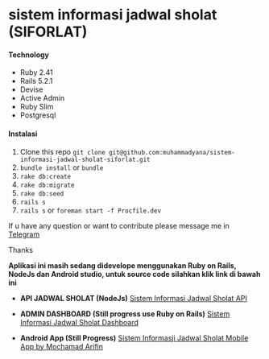 # sistem informasi jadwal sholat (SIFORLAT)
#### Technology
- Ruby 2.41
- Rails 5.2.1
- Devise
- Active Admin
- Ruby Slim
- Postgresql

#### Instalasi
1. Clone this repo `git clone git@github.com:muhammadyana/sistem-informasi-jadwal-sholat-siforlat.git`
1. `bundle install` or `bundle`
1. `rake db:create`
1. `rake db:migrate`
1. `rake db:seed`
1. `rails s`
1. `rails s` or `foreman start -f Procfile.dev`

If u have any question or want to contribute please message me in [Telegram](http://t.me/muhammadyana "Telegram")

Thanks


**Aplikasi ini masih sedang didevelope menggunakan Ruby on Rails, NodeJs dan Android studio, untuk source code silahkan klik link di bawah ini**

- **API JADWAL SHOLAT (NodeJs)** [Sistem Informasi Jadwal Sholat API](https://github.com/muhammadyana/sistem-informasi-jadwal-sholat-API "Sistem Informasji Jadwal Sholat (SIFORLAT) API")

- **ADMIN DASHBOARD (Still progress use Ruby on Rails)** [Sistem Informasi Jadwal Sholat Dashboard](https://github.com/muhammadyana/sistem-informasi-jadwal-sholat-siforlat "Sistem Informasji Jadwal Sholat Dashboard (SIFORLAT)")

- **Android App (Still Progress)** [Sistem Informasji Jadwal Sholat Mobile App by Mochamad Arifin](https://github.com/flasharifin/Sistem-Informasi-Jadwal-Sholat-Mobile-App "Sistem Informasji Jadwal Sholat Mobile App by Mochamad Arifin")
